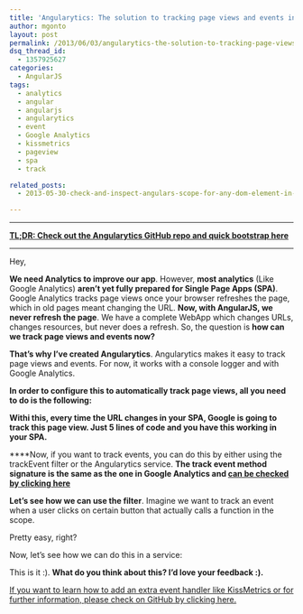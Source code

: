 ```yaml
---
title: 'Angularytics: The solution to tracking page views and events in a SPA with AngularJS'
author: mgonto
layout: post
permalink: /2013/06/03/angularytics-the-solution-to-tracking-page-views-and-events-in-a-spa-with-angularjs/
dsq_thread_id:
  - 1357925627
categories:
  - AngularJS
tags:
  - analytics
  - angular
  - angularjs
  - angularytics
  - event
  - Google Analytics
  - kissmetrics
  - pageview
  - spa
  - track

related_posts:
  - 2013-05-30-check-and-inspect-angulars-scope-for-any-dom-element-in-developer-console-from-chrome

---
```

-----------
**<a href="https://github.com/mgonto/angularytics" target="_blank">TL;DR: Check out the Angularytics GitHub repo and quick bootstrap here</a>**

-----------

Hey,

**We need Analytics to improve our app**. However, **most analytics** (Like Google Analytics) **aren&#8217;t yet fully prepared for Single Page Apps (SPA)**. Google Analytics tracks page views once your browser refreshes the page, which in old pages meant changing the URL. **Now, with AngularJS, we never refresh the page**. We have a complete WebApp which changes URLs, changes resources, but never does a refresh. So, the question is **how can we track page views and events now?**

**That&#8217;s why I&#8217;ve created Angularytics**. Angularytics makes it easy to track page views and events. For now, it works with a console logger and with Google Analytics.

**In order to configure this to automatically track page views, all you need to do is the following:**

<script src="https://gist.github.com/mgonto/5703159.js"></script>

**Withi this, every time the URL changes in your SPA, Google is going to track this page view. Just 5 lines of code and you have this working in your SPA.**

****Now, if you want to track events, you can do this by either using the trackEvent filter or the Angularytics service. **The track event method signature is the same as the one in Google Analytics and <a href="https://developers.google.com/analytics/devguides/collection/gajs/eventTrackerGuide" target="_blank">can be checked by clicking here</a>**

**Let&#8217;s see how we can use the filter**. Imagine we want to track an event when a user clicks on certain button that actually calls a function in the scope.

<script src="https://gist.github.com/mgonto/5703172.js"></script>

Pretty easy, right?

Now, let&#8217;s see how we can do this in a service:

<script src="https://gist.github.com/mgonto/5703189.js"></script>

This is it :). **What do you think about this? I&#8217;d love your feedback :).**

<a href="https://github.com/mgonto/angularytics" target="_blank">If you want to learn how to add an extra event handler like KissMetrics or for further information, please check on GitHub by clicking here.</a>
